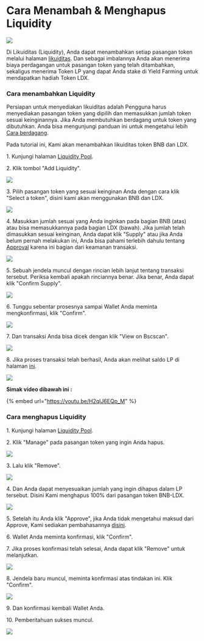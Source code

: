 # Cara Menambah & Menghapus Liquidity

![](<../../.gitbook/assets/8. HOW TO ADD \_ REMOVE LIQUIDITY.svg>)

Di Likuiditas (Liquidity), Anda dapat menambahkan setiap pasangan token melalui halaman [likuiditas](https://swap.litedex.io/#/pool). Dan sebagai imbalannya Anda akan menerima biaya perdagangan untuk pasangan token yang telah ditambahkan, sekaligus menerima Token LP yang dapat Anda stake di Yield Farming untuk mendapatkan hadiah Token LDX.

### Cara menambahkan Liquidity&#x20;

Persiapan untuk menyediakan likuiditas adalah Pengguna harus menyediakan pasangan token yang dipilih dan memasukkan jumlah token sesuai keinginannya. Jika Anda membutuhkan berdagang untuk token yang dibutuhkan. Anda bisa mengunjungi panduan ini untuk mengetahui lebih [Cara berdagang](cara-berdagang.md).

Pada tutorial ini, Kami akan menambahkan likuiditas token BNB dan LDX.

1\. Kunjungi halaman [Liquidity Pool](https://swap.litedex.io/#/pool).&#x20;

2\. Klik tombol "Add Liquidity".

![](../../.gitbook/assets/56316DF2-AE26-4716-A921-CE3B43F7DF66\_4\_5005\_c.jpeg)

3\. Pilih pasangan token yang sesuai keinginan Anda dengan cara klik "Select a token", disini kami akan menggunakan BNB dan LDX.&#x20;

![](../../.gitbook/assets/0A65B666-BE7F-40CE-AA1B-BFAD94FD9910\_1\_105\_c.jpeg)

4\. Masukkan jumlah sesuai yang Anda inginkan pada bagian BNB (atas) atau bisa memasukkannya pada bagian LDX (bawah). Jika jumlah telah dimasukkan sesuai keinginan, Anda dapat klik "Supply" atau jika Anda belum pernah melakukan ini, Anda bisa pahami terlebih dahulu tentang [Approval](../../memulai/pengenalan-approval.md) karena ini bagian dari keamanan transaksi.&#x20;

![](../../.gitbook/assets/EF194B04-548B-4A96-9227-741E421FA2D4\_1\_105\_c.jpeg)

5\. Sebuah jendela muncul dengan rincian lebih lanjut tentang transaksi tersebut. Periksa kembali apakah rinciannya benar. Jika benar, Anda dapat klik "Confirm Supply".&#x20;

![](../../.gitbook/assets/1725172E-1587-415F-973D-6FE8983A2179\_1\_201\_a.jpeg)

6\. Tunggu sebentar prosesnya sampai Wallet Anda meminta mengkonfirmasi, klik "Confirm".&#x20;

![](../../.gitbook/assets/064F2C87-5375-46A4-99F3-18D2407A9EBE\_1\_201\_a.jpeg)

7\. Dan transaksi Anda bisa dicek dengan klik "View on Bscscan".&#x20;

![](../../.gitbook/assets/6847D8C7-4AF6-4AAF-AA75-01A47319830D\_1\_201\_a.jpeg)

8\. Jika proses transaksi telah berhasil, Anda akan melihat saldo LP di halaman [ini](https://swap.litedex.io/#/pool).

![](<../../.gitbook/assets/d755d3e8-afb1-4781-812a-650138f87a86\_1\_201\_a (1).jpeg>)

**Simak video dibawah ini :**

{% embed url="https://youtu.be/H2qlJ6EQp_M" %}

### Cara menghapus Liquidity

1\. Kunjungi halaman [Liquidity Pool](https://swap.litedex.io/#/pool).

2\. Klik "Manage" pada pasangan token yang ingin Anda hapus.

![](../../.gitbook/assets/D954EE0D-6F51-4087-A429-1C0C7F67A5B3\_1\_201\_a.jpeg)

3\. Lalu klik "Remove".

![](../../.gitbook/assets/D755D3E8-AFB1-4781-812A-650138F87A86\_1\_201\_a.jpeg)

4\. Dan Anda dapat menyesuaikan jumlah yang ingin dihapus dalam LP tersebut. Disini Kami menghapus 100% dari pasangan token BNB-LDX.

![](../../.gitbook/assets/843F61D1-3974-456C-92F4-B7C85900C279\_1\_105\_c.jpeg)

5\. Setelah itu Anda klik "Approve", jika Anda tidak mengetahui maksud dari Approve, Kami sediakan pembahasannya [disini](../../memulai/pengenalan-approval.md).

6\. Wallet Anda meminta konfirmasi, klik "Confirm".

7\. Jika proses konfirmasi telah selesai, Anda dapat klik "Remove" untuk melanjutkan.

![](../../.gitbook/assets/8ACCEFCD-CB38-4C81-8579-05F1AE9CFE91\_1\_105\_c.jpeg)

8\. Jendela baru muncul, meminta konfirmasi atas tindakan ini. Klik "Confirm".

![](../../.gitbook/assets/6DA6C8C1-0FDD-438F-A76C-3B9D655BD3DC\_1\_201\_a.jpeg)

9\. Dan konfirmasi kembali Wallet Anda.

10\. Pemberitahuan sukses muncul.

![](../../.gitbook/assets/120F7744-E1AB-4634-9781-4EB7842AD185\_4\_5005\_c.jpeg)


